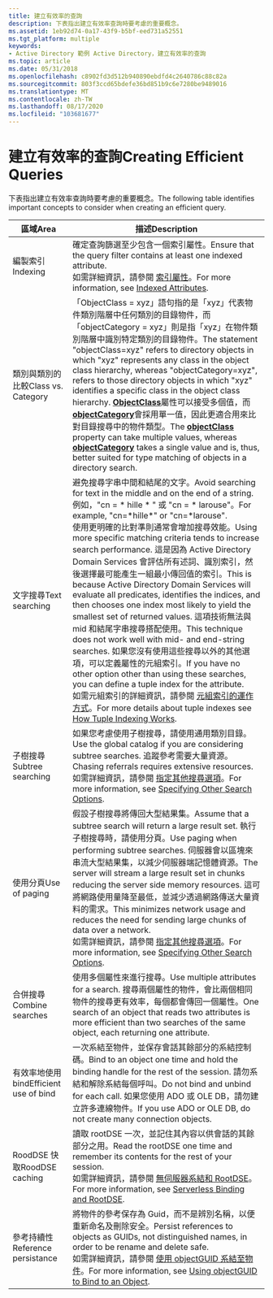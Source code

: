 ```yaml
---
title: 建立有效率的查詢
description: 下表指出建立有效率查詢時要考慮的重要概念。
ms.assetid: 1eb92d74-0a17-43f9-b5bf-eed731a52551
ms.tgt_platform: multiple
keywords:
- Active Directory 範例 Active Directory，建立有效率的查詢
ms.topic: article
ms.date: 05/31/2018
ms.openlocfilehash: c8902fd3d512b940890ebdfd4c2640786c88c82a
ms.sourcegitcommit: 803f3ccd65bdefe36bd851b9c6e7280be9489016
ms.translationtype: MT
ms.contentlocale: zh-TW
ms.lasthandoff: 08/17/2020
ms.locfileid: "103681677"
---
```

# <a name="creating-efficient-queries"></a><span data-ttu-id="21b98-104">建立有效率的查詢</span><span class="sxs-lookup"><span data-stu-id="21b98-104">Creating Efficient Queries</span></span>

<span data-ttu-id="21b98-105">下表指出建立有效率查詢時要考慮的重要概念。</span><span class="sxs-lookup"><span data-stu-id="21b98-105">The following table identifies important concepts to consider when creating an efficient query.</span></span>



| <span data-ttu-id="21b98-106">區域</span><span class="sxs-lookup"><span data-stu-id="21b98-106">Area</span></span>                  | <span data-ttu-id="21b98-107">描述</span><span class="sxs-lookup"><span data-stu-id="21b98-107">Description</span></span>                                                                                                                                                                                                                                                                                                                                                                                                                                                                                                                                                                                                                                                                                                                |
|-----------------------|----------------------------------------------------------------------------------------------------------------------------------------------------------------------------------------------------------------------------------------------------------------------------------------------------------------------------------------------------------------------------------------------------------------------------------------------------------------------------------------------------------------------------------------------------------------------------------------------------------------------------------------------------------------------------------------------------------------------------|
| <span data-ttu-id="21b98-108">編製索引</span><span class="sxs-lookup"><span data-stu-id="21b98-108">Indexing</span></span>              | <span data-ttu-id="21b98-109">確定查詢篩選至少包含一個索引屬性。</span><span class="sxs-lookup"><span data-stu-id="21b98-109">Ensure that the query filter contains at least one indexed attribute.</span></span><br/> <span data-ttu-id="21b98-110">如需詳細資訊，請參閱 [索引屬性](indexed-attributes.md)。</span><span class="sxs-lookup"><span data-stu-id="21b98-110">For more information, see [Indexed Attributes](indexed-attributes.md).</span></span><br/>                                                                                                                                                                                                                                                                                                                                                                                                                                                                                                                                                        |
| <span data-ttu-id="21b98-111">類別與類別的比較</span><span class="sxs-lookup"><span data-stu-id="21b98-111">Class vs. Category</span></span>    | <span data-ttu-id="21b98-112">「ObjectClass = xyz」語句指的是「xyz」代表物件類別階層中任何類別的目錄物件，而「objectCategory = xyz」則是指「xyz」在物件類別階層中識別特定類別的目錄物件。</span><span class="sxs-lookup"><span data-stu-id="21b98-112">The statement "objectClass=xyz" refers to directory objects in which "xyz" represents any class in the object class hierarchy, whereas "objectCategory=xyz", refers to those directory objects in which "xyz" identifies a specific class in the object class hierarchy.</span></span> <span data-ttu-id="21b98-113">[**ObjectClass**](/windows/desktop/ADSchema/a-objectclass)屬性可以接受多個值，而 [**objectCategory**](/windows/desktop/ADSchema/a-objectcategory)會採用單一值，因此更適合用來比對目錄搜尋中的物件類型。</span><span class="sxs-lookup"><span data-stu-id="21b98-113">The [**objectClass**](/windows/desktop/ADSchema/a-objectclass) property can take multiple values, whereas [**objectCategory**](/windows/desktop/ADSchema/a-objectcategory) takes a single value and is, thus, better suited for type matching of objects in a directory search.</span></span><br/>                                                                                                                                                                                          |
| <span data-ttu-id="21b98-114">文字搜尋</span><span class="sxs-lookup"><span data-stu-id="21b98-114">Text searching</span></span>        | <span data-ttu-id="21b98-115">避免搜尋字串中間和結尾的文字。</span><span class="sxs-lookup"><span data-stu-id="21b98-115">Avoid searching for text in the middle and on the end of a string.</span></span><br/> <span data-ttu-id="21b98-116">例如，"cn = \* hille \* " 或 "cn = \* larouse"。</span><span class="sxs-lookup"><span data-stu-id="21b98-116">For example, "cn=\*hille\*" or "cn=\*larouse".</span></span><br/> <span data-ttu-id="21b98-117">使用更明確的比對準則通常會增加搜尋效能。</span><span class="sxs-lookup"><span data-stu-id="21b98-117">Using more specific matching criteria tends to increase search performance.</span></span> <span data-ttu-id="21b98-118">這是因為 Active Directory Domain Services 會評估所有述詞、識別索引，然後選擇最可能產生一組最小傳回值的索引。</span><span class="sxs-lookup"><span data-stu-id="21b98-118">This is because Active Directory Domain Services will evaluate all predicates, identifies the indices, and then chooses one index most likely to yield the smallest set of returned values.</span></span> <span data-ttu-id="21b98-119">這項技術無法與 mid 和結尾字串搜尋搭配使用。</span><span class="sxs-lookup"><span data-stu-id="21b98-119">This technique does not work well with mid- and end-string searches.</span></span> <span data-ttu-id="21b98-120">如果您沒有使用這些搜尋以外的其他選項，可以定義屬性的元組索引。</span><span class="sxs-lookup"><span data-stu-id="21b98-120">If you have no other option other than using these searches, you can define a tuple index for the attribute.</span></span><br/> <span data-ttu-id="21b98-121">如需元組索引的詳細資訊，請參閱 [元組索引的運作方式](how-tuple-indexing-works.md)。</span><span class="sxs-lookup"><span data-stu-id="21b98-121">For more details about tuple indexes see [How Tuple Indexing Works](how-tuple-indexing-works.md).</span></span><br/> |
| <span data-ttu-id="21b98-122">子樹搜尋</span><span class="sxs-lookup"><span data-stu-id="21b98-122">Subtree searching</span></span>     | <span data-ttu-id="21b98-123">如果您考慮使用子樹搜尋，請使用通用類別目錄。</span><span class="sxs-lookup"><span data-stu-id="21b98-123">Use the global catalog if you are considering subtree searches.</span></span> <span data-ttu-id="21b98-124">追蹤參考需要大量資源。</span><span class="sxs-lookup"><span data-stu-id="21b98-124">Chasing referrals requires extensive resources.</span></span><br/> <span data-ttu-id="21b98-125">如需詳細資訊，請參閱 [指定其他搜尋選項](specifying-other-search-options.md)。</span><span class="sxs-lookup"><span data-stu-id="21b98-125">For more information, see [Specifying Other Search Options](specifying-other-search-options.md).</span></span><br/>                                                                                                                                                                                                                                                                                                                                                                                                                                                                                    |
| <span data-ttu-id="21b98-126">使用分頁</span><span class="sxs-lookup"><span data-stu-id="21b98-126">Use of paging</span></span>         | <span data-ttu-id="21b98-127">假設子樹搜尋將傳回大型結果集。</span><span class="sxs-lookup"><span data-stu-id="21b98-127">Assume that a subtree search will return a large result set.</span></span> <span data-ttu-id="21b98-128">執行子樹搜尋時，請使用分頁。</span><span class="sxs-lookup"><span data-stu-id="21b98-128">Use paging when performing subtree searches.</span></span> <span data-ttu-id="21b98-129">伺服器會以區塊來串流大型結果集，以減少伺服器端記憶體資源。</span><span class="sxs-lookup"><span data-stu-id="21b98-129">The server will stream a large result set in chunks reducing the server side memory resources.</span></span> <span data-ttu-id="21b98-130">這可將網路使用量降至最低，並減少透過網路傳送大量資料的需求。</span><span class="sxs-lookup"><span data-stu-id="21b98-130">This minimizes network usage and reduces the need for sending large chunks of data over a network.</span></span><br/> <span data-ttu-id="21b98-131">如需詳細資訊，請參閱 [指定其他搜尋選項](specifying-other-search-options.md)。</span><span class="sxs-lookup"><span data-stu-id="21b98-131">For more information, see [Specifying Other Search Options](specifying-other-search-options.md).</span></span><br/>                                                                                                                                                                                                                                                                                        |
| <span data-ttu-id="21b98-132">合併搜尋</span><span class="sxs-lookup"><span data-stu-id="21b98-132">Combine searches</span></span>      | <span data-ttu-id="21b98-133">使用多個屬性來進行搜尋。</span><span class="sxs-lookup"><span data-stu-id="21b98-133">Use multiple attributes for a search.</span></span> <span data-ttu-id="21b98-134">搜尋兩個屬性的物件，會比兩個相同物件的搜尋更有效率，每個都會傳回一個屬性。</span><span class="sxs-lookup"><span data-stu-id="21b98-134">One search of an object that reads two attributes is more efficient than two searches of the same object, each returning one attribute.</span></span><br/>                                                                                                                                                                                                                                                                                                                                                                                                                                                                                                                                   |
| <span data-ttu-id="21b98-135">有效率地使用 bind</span><span class="sxs-lookup"><span data-stu-id="21b98-135">Efficient use of bind</span></span> | <span data-ttu-id="21b98-136">一次系結至物件，並保存會話其餘部分的系結控制碼。</span><span class="sxs-lookup"><span data-stu-id="21b98-136">Bind to an object one time and hold the binding handle for the rest of the session.</span></span> <span data-ttu-id="21b98-137">請勿系結和解除系結每個呼叫。</span><span class="sxs-lookup"><span data-stu-id="21b98-137">Do not bind and unbind for each call.</span></span> <span data-ttu-id="21b98-138">如果您使用 ADO 或 OLE DB，請勿建立許多連線物件。</span><span class="sxs-lookup"><span data-stu-id="21b98-138">If you use ADO or OLE DB, do not create many connection objects.</span></span><br/>                                                                                                                                                                                                                                                                                                                                                                                                                                                                                                                      |
| <span data-ttu-id="21b98-139">RoodDSE 快取</span><span class="sxs-lookup"><span data-stu-id="21b98-139">RoodDSE caching</span></span>       | <span data-ttu-id="21b98-140">讀取 rootDSE 一次，並記住其內容以供會話的其餘部分之用。</span><span class="sxs-lookup"><span data-stu-id="21b98-140">Read the rootDSE one time and remember its contents for the rest of your session.</span></span><br/> <span data-ttu-id="21b98-141">如需詳細資訊，請參閱 [無伺服器系結和 RootDSE](serverless-binding-and-rootdse.md)。</span><span class="sxs-lookup"><span data-stu-id="21b98-141">For more information, see [Serverless Binding and RootDSE](serverless-binding-and-rootdse.md).</span></span><br/>                                                                                                                                                                                                                                                                                                                                                                                                                                                                                                                    |
| <span data-ttu-id="21b98-142">參考持續性</span><span class="sxs-lookup"><span data-stu-id="21b98-142">Reference persistance</span></span> | <span data-ttu-id="21b98-143">將物件的參考保存為 Guid，而不是辨別名稱，以便重新命名及刪除安全。</span><span class="sxs-lookup"><span data-stu-id="21b98-143">Persist references to objects as GUIDs, not distinguished names, in order to be rename and delete safe.</span></span><br/> <span data-ttu-id="21b98-144">如需詳細資訊，請參閱 [使用 objectGUID 系結至物件](using-objectguid-to-bind-to-an-object.md)。</span><span class="sxs-lookup"><span data-stu-id="21b98-144">For more information, see [Using objectGUID to Bind to an Object](using-objectguid-to-bind-to-an-object.md).</span></span><br/>                                                                                                                                                                                                                                                                                                                                                                                                                                                                                |



 

 

